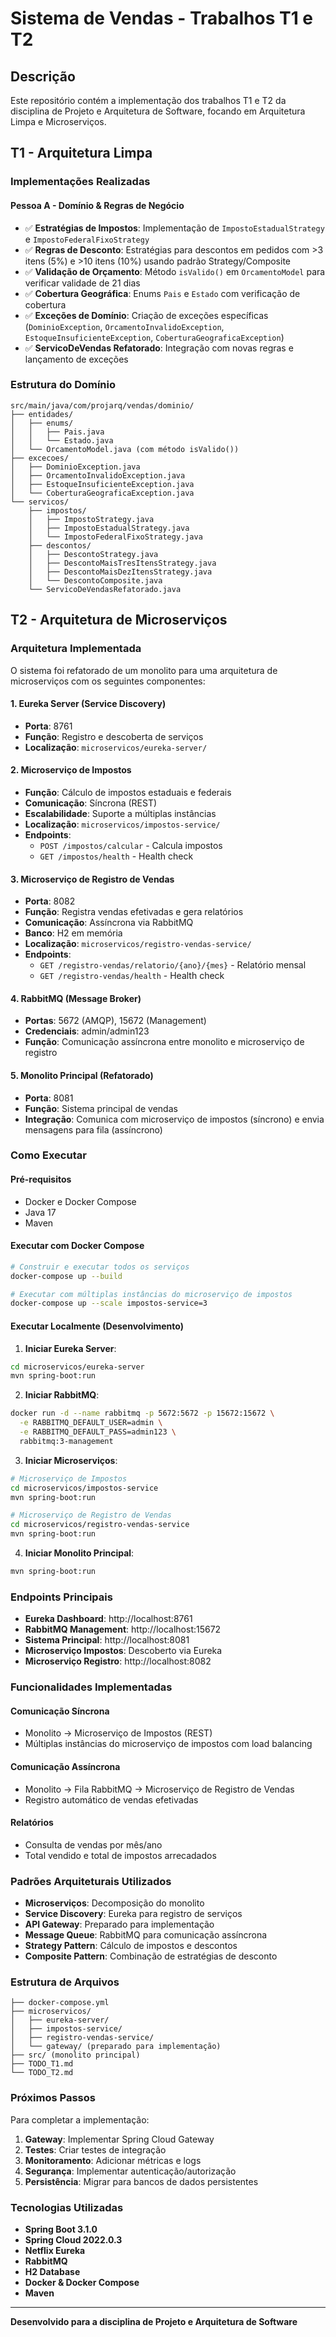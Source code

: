 # Sistema de Vendas - Trabalhos T1 e T2

## Descrição

Este repositório contém a implementação dos trabalhos T1 e T2 da disciplina de Projeto e Arquitetura de Software, focando em Arquitetura Limpa e Microserviços.

## T1 - Arquitetura Limpa

### Implementações Realizadas

#### Pessoa A - Domínio & Regras de Negócio
- ✅ **Estratégias de Impostos**: Implementação de `ImpostoEstadualStrategy` e `ImpostoFederalFixoStrategy`
- ✅ **Regras de Desconto**: Estratégias para descontos em pedidos com >3 itens (5%) e >10 itens (10%) usando padrão Strategy/Composite
- ✅ **Validação de Orçamento**: Método `isValido()` em `OrcamentoModel` para verificar validade de 21 dias
- ✅ **Cobertura Geográfica**: Enums `Pais` e `Estado` com verificação de cobertura
- ✅ **Exceções de Domínio**: Criação de exceções específicas (`DominioException`, `OrcamentoInvalidoException`, `EstoqueInsuficienteException`, `CoberturaGeograficaException`)
- ✅ **ServicoDeVendas Refatorado**: Integração com novas regras e lançamento de exceções

### Estrutura do Domínio

```
src/main/java/com/projarq/vendas/dominio/
├── entidades/
│   ├── enums/
│   │   ├── Pais.java
│   │   └── Estado.java
│   └── OrcamentoModel.java (com método isValido())
├── excecoes/
│   ├── DominioException.java
│   ├── OrcamentoInvalidoException.java
│   ├── EstoqueInsuficienteException.java
│   └── CoberturaGeograficaException.java
└── servicos/
    ├── impostos/
    │   ├── ImpostoStrategy.java
    │   ├── ImpostoEstadualStrategy.java
    │   └── ImpostoFederalFixoStrategy.java
    ├── descontos/
    │   ├── DescontoStrategy.java
    │   ├── DescontoMaisTresItensStrategy.java
    │   ├── DescontoMaisDezItensStrategy.java
    │   └── DescontoComposite.java
    └── ServicoDeVendasRefatorado.java
```

## T2 - Arquitetura de Microserviços

### Arquitetura Implementada

O sistema foi refatorado de um monolito para uma arquitetura de microserviços com os seguintes componentes:

#### 1. Eureka Server (Service Discovery)
- **Porta**: 8761
- **Função**: Registro e descoberta de serviços
- **Localização**: `microservicos/eureka-server/`

#### 2. Microserviço de Impostos
- **Função**: Cálculo de impostos estaduais e federais
- **Comunicação**: Síncrona (REST)
- **Escalabilidade**: Suporte a múltiplas instâncias
- **Localização**: `microservicos/impostos-service/`
- **Endpoints**:
  - `POST /impostos/calcular` - Calcula impostos
  - `GET /impostos/health` - Health check

#### 3. Microserviço de Registro de Vendas
- **Porta**: 8082
- **Função**: Registra vendas efetivadas e gera relatórios
- **Comunicação**: Assíncrona via RabbitMQ
- **Banco**: H2 em memória
- **Localização**: `microservicos/registro-vendas-service/`
- **Endpoints**:
  - `GET /registro-vendas/relatorio/{ano}/{mes}` - Relatório mensal
  - `GET /registro-vendas/health` - Health check

#### 4. RabbitMQ (Message Broker)
- **Portas**: 5672 (AMQP), 15672 (Management)
- **Credenciais**: admin/admin123
- **Função**: Comunicação assíncrona entre monolito e microserviço de registro

#### 5. Monolito Principal (Refatorado)
- **Porta**: 8081
- **Função**: Sistema principal de vendas
- **Integração**: Comunica com microserviço de impostos (síncrono) e envia mensagens para fila (assíncrono)

### Como Executar

#### Pré-requisitos
- Docker e Docker Compose
- Java 17
- Maven

#### Executar com Docker Compose

```bash
# Construir e executar todos os serviços
docker-compose up --build

# Executar com múltiplas instâncias do microserviço de impostos
docker-compose up --scale impostos-service=3
```

#### Executar Localmente (Desenvolvimento)

1. **Iniciar Eureka Server**:
```bash
cd microservicos/eureka-server
mvn spring-boot:run
```

2. **Iniciar RabbitMQ**:
```bash
docker run -d --name rabbitmq -p 5672:5672 -p 15672:15672 \
  -e RABBITMQ_DEFAULT_USER=admin \
  -e RABBITMQ_DEFAULT_PASS=admin123 \
  rabbitmq:3-management
```

3. **Iniciar Microserviços**:
```bash
# Microserviço de Impostos
cd microservicos/impostos-service
mvn spring-boot:run

# Microserviço de Registro de Vendas
cd microservicos/registro-vendas-service
mvn spring-boot:run
```

4. **Iniciar Monolito Principal**:
```bash
mvn spring-boot:run
```

### Endpoints Principais

- **Eureka Dashboard**: http://localhost:8761
- **RabbitMQ Management**: http://localhost:15672
- **Sistema Principal**: http://localhost:8081
- **Microserviço Impostos**: Descoberto via Eureka
- **Microserviço Registro**: http://localhost:8082

### Funcionalidades Implementadas

#### Comunicação Síncrona
- Monolito → Microserviço de Impostos (REST)
- Múltiplas instâncias do microserviço de impostos com load balancing

#### Comunicação Assíncrona
- Monolito → Fila RabbitMQ → Microserviço de Registro de Vendas
- Registro automático de vendas efetivadas

#### Relatórios
- Consulta de vendas por mês/ano
- Total vendido e total de impostos arrecadados

### Padrões Arquiteturais Utilizados

- **Microserviços**: Decomposição do monolito
- **Service Discovery**: Eureka para registro de serviços
- **API Gateway**: Preparado para implementação
- **Message Queue**: RabbitMQ para comunicação assíncrona
- **Strategy Pattern**: Cálculo de impostos e descontos
- **Composite Pattern**: Combinação de estratégias de desconto

### Estrutura de Arquivos

```
├── docker-compose.yml
├── microservicos/
│   ├── eureka-server/
│   ├── impostos-service/
│   ├── registro-vendas-service/
│   └── gateway/ (preparado para implementação)
├── src/ (monolito principal)
├── TODO_T1.md
└── TODO_T2.md
```

### Próximos Passos

Para completar a implementação:

1. **Gateway**: Implementar Spring Cloud Gateway
2. **Testes**: Criar testes de integração
3. **Monitoramento**: Adicionar métricas e logs
4. **Segurança**: Implementar autenticação/autorização
5. **Persistência**: Migrar para bancos de dados persistentes

### Tecnologias Utilizadas

- **Spring Boot 3.1.0**
- **Spring Cloud 2022.0.3**
- **Netflix Eureka**
- **RabbitMQ**
- **H2 Database**
- **Docker & Docker Compose**
- **Maven**

---

**Desenvolvido para a disciplina de Projeto e Arquitetura de Software**

